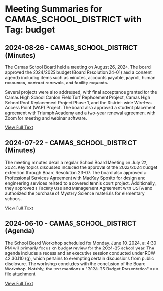 # Meeting Summaries for CAMAS_SCHOOL_DISTRICT with Tag: budget

## 2024-08-26 - CAMAS_SCHOOL_DISTRICT (Minutes)

The Camas School Board held a meeting on August 26, 2024.  The board approved the 2024/2025 budget (Board Resolution 24-01) and a consent agenda including items such as minutes, accounts payable, payroll, human resources, contract renewals, and facility requests.

Several projects were also addressed, with final acceptance granted for the Camas High School Cardon Field Turf Replacement Project, Camas High School Roof Replacement Project Phase 1, and the District-wide Wireless Access Point (WAP) Project. The board also approved a student placement agreement with Triumph Academy and a two-year renewal agreement with Zoom for meeting and webinar software.

[View Full Text](https://raw.githubusercontent.com/CivicLens/WashingtonStateSchoolBoardExplorer/refs/heads/main/data/countries/usa/states/wa/counties/clark/school_boards/camas_school_district/2024/2024-08-26-minutes.txt)

## 2024-07-22 - CAMAS_SCHOOL_DISTRICT (Minutes)

The meeting minutes detail a regular School Board Meeting on July 22, 2024. Key topics discussed included the approval of the 2023/2024 budget extension through Board Resolution 23-07.  The board also approved a Professional Services Agreement with MacKay Sposito for design and engineering services related to a covered tennis court project. Additionally, they approved a Facility Use and Management Agreement with USTA and authorized the purchase of Mystery Science materials for elementary schools.

[View Full Text](https://raw.githubusercontent.com/CivicLens/WashingtonStateSchoolBoardExplorer/refs/heads/main/data/countries/usa/states/wa/counties/clark/school_boards/camas_school_district/2024/2024-07-22-minutes.txt)

## 2024-06-10 - CAMAS_SCHOOL_DISTRICT (Agenda)

The School Board Workshop scheduled for Monday, June 10, 2024, at 4:30 PM will primarily focus on budget review for the 2024-25 school year. The agenda includes a recess and an executive session conducted under RCW 42.30.110 (g), which pertains to exempting certain discussions from public disclosure. The workshop concludes with the conclusion of the Board Workshop.  Notably, the text mentions a "2024-25 Budget Presentation" as a file attachment.

[View Full Text](https://raw.githubusercontent.com/CivicLens/WashingtonStateSchoolBoardExplorer/refs/heads/main/data/countries/usa/states/wa/counties/clark/school_boards/camas_school_district/2024/2024-06-10-agenda.txt)

